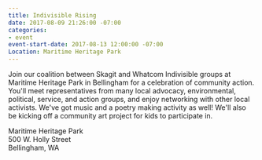 ```yaml
---
title: Indivisible Rising
date: 2017-08-09 21:26:00 -07:00
categories:
- event
event-start-date: 2017-08-13 12:00:00 -07:00
Location: Maritime Heritage Park
---
```


Join our coalition between Skagit and Whatcom Indivisible groups at Maritime Heritage Park in Bellingham for a celebration of community action. You'll meet representatives from many local advocacy, environmental, political, service, and action groups, and enjoy networking with other local activists. We've got music and a poetry making activity as well! We'll also be kicking off a community art project for kids to participate in.

Maritime Heritage Park\
500 W. Holly Street\
Bellingham, WA